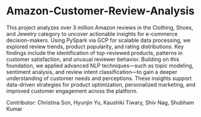 # Amazon-Customer-Review-Analysis
This project analyzes over 3 million Amazon reviews in the Clothing, Shoes, and Jewelry category to uncover actionable insights for e-commerce decision-makers. Using PySpark via GCP for scalable data processing, we explored review trends, product popularity, and rating distributions. Key findings include the identification of top-reviewed products, patterns in customer satisfaction, and unusual reviewer behavior. Building on this foundation, we applied advanced NLP techniques—such as topic modeling, sentiment analysis, and review intent classification—to gain a deeper understanding of customer needs and perceptions. These insights support data-driven strategies for product optimization, personalized marketing, and improved customer engagement across the platform.

Contributor: Christina Son, Hyunjin Yu, Kaushiki Tiwary, Shiv Nag, Shubham Kumar
